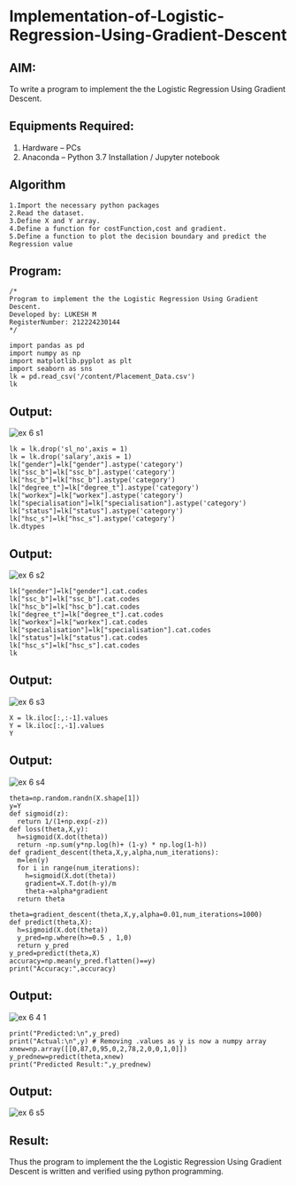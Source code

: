 # Implementation-of-Logistic-Regression-Using-Gradient-Descent

## AIM:
To write a program to implement the the Logistic Regression Using Gradient Descent.

## Equipments Required:
1. Hardware – PCs
2. Anaconda – Python 3.7 Installation / Jupyter notebook

## Algorithm
```
1.Import the necessary python packages
2.Read the dataset.
3.Define X and Y array.
4.Define a function for costFunction,cost and gradient.
5.Define a function to plot the decision boundary and predict the Regression value
```
## Program:
```
/*
Program to implement the the Logistic Regression Using Gradient Descent.
Developed by: LUKESH M
RegisterNumber: 212224230144
*/
```
```
import pandas as pd
import numpy as np
import matplotlib.pyplot as plt
import seaborn as sns
lk = pd.read_csv('/content/Placement_Data.csv')
lk
```
## Output: 
![ex 6 s1](https://github.com/user-attachments/assets/3a5f6472-efd1-47cb-87f8-98c597255b6f)

```
lk = lk.drop('sl_no',axis = 1)
lk = lk.drop('salary',axis = 1)
lk["gender"]=lk["gender"].astype('category')
lk["ssc_b"]=lk["ssc_b"].astype('category')
lk["hsc_b"]=lk["hsc_b"].astype('category')
lk["degree_t"]=lk["degree_t"].astype('category')
lk["workex"]=lk["workex"].astype('category')
lk["specialisation"]=lk["specialisation"].astype('category')
lk["status"]=lk["status"].astype('category')
lk["hsc_s"]=lk["hsc_s"].astype('category')
lk.dtypes
```
## Output: 
![ex 6 s2](https://github.com/user-attachments/assets/220663bb-1e0b-462d-ab78-c1a68d572532)

```
lk["gender"]=lk["gender"].cat.codes
lk["ssc_b"]=lk["ssc_b"].cat.codes
lk["hsc_b"]=lk["hsc_b"].cat.codes
lk["degree_t"]=lk["degree_t"].cat.codes
lk["workex"]=lk["workex"].cat.codes
lk["specialisation"]=lk["specialisation"].cat.codes
lk["status"]=lk["status"].cat.codes
lk["hsc_s"]=lk["hsc_s"].cat.codes
lk
```
## Output: 
![ex 6 s3](https://github.com/user-attachments/assets/1febb012-a8ab-4de3-834f-d60f7d012954)

```
X = lk.iloc[:,:-1].values
Y = lk.iloc[:,-1].values
Y
```
## Output: 
![ex 6 s4](https://github.com/user-attachments/assets/d1b037e2-aa4f-46b9-9536-68bde9b8bcc9)

```
theta=np.random.randn(X.shape[1])
y=Y
def sigmoid(z):
  return 1/(1+np.exp(-z))
def loss(theta,X,y):
  h=sigmoid(X.dot(theta))
  return -np.sum(y*np.log(h)+ (1-y) * np.log(1-h))
def gradient_descent(theta,X,y,alpha,num_iterations):
  m=len(y)
  for i in range(num_iterations):
    h=sigmoid(X.dot(theta))
    gradient=X.T.dot(h-y)/m
    theta-=alpha*gradient
  return theta
```
```
theta=gradient_descent(theta,X,y,alpha=0.01,num_iterations=1000)
def predict(theta,X):
  h=sigmoid(X.dot(theta))
  y_pred=np.where(h>=0.5 , 1,0)
  return y_pred
y_pred=predict(theta,X)
accuracy=np.mean(y_pred.flatten()==y)
print("Accuracy:",accuracy)
```
## Output: 
![ex 6 4 1](https://github.com/user-attachments/assets/11a2f41a-21b6-4b86-b545-0755245ba7c7)

```
print("Predicted:\n",y_pred)
print("Actual:\n",y) # Removing .values as y is now a numpy array
xnew=np.array([[0,87,0,95,0,2,78,2,0,0,1,0]])
y_prednew=predict(theta,xnew)
print("Predicted Result:",y_prednew)
```
## Output: 


![ex 6 s5](https://github.com/user-attachments/assets/7f61e3e1-0b19-48a8-a1c0-373b32d38072)


## Result:
Thus the program to implement the the Logistic Regression Using Gradient Descent is written and verified using python programming.

